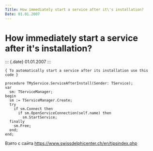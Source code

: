 ```yaml
---
Title: How immediately start a service after it\'s installation?
Date: 01.01.2007
---
```


How immediately start a service after it\'s installation?
=========================================================

::: {.date}
01.01.2007
:::

    { To automatically start a service after its installation use this code }
     
    procedure TMyService.ServiceAfterInstall(Sender: TService);
    var
      sm: TServiceManager;
    begin
      sm := TServiceManager.Create;
      try
        if sm.Connect then
          if sm.OpenServiceConnection(self.name) then
            sm.StartService;
      finally
        sm.Free;
      end;
    end;

Взято с сайта <https://www.swissdelphicenter.ch/en/tipsindex.php>
